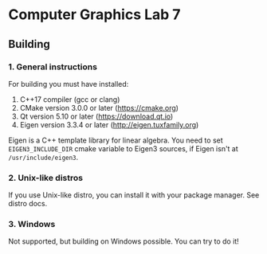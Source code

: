 # Computer Graphics Lab 7

## Building

### 1. General instructions
For building you must have installed:

1. C++17 compiler (gcc or clang)
2. CMake version 3.0.0 or later (https://cmake.org)
3. Qt version 5.10 or later (https://download.qt.io)
4. Eigen version 3.3.4 or later (http://eigen.tuxfamily.org)

Eigen is a C++ template library for linear algebra. You need to set
`EIGEN3_INCLUDE_DIR` cmake variable to Eigen3 sources, if Eigen isn't
at `/usr/include/eigen3`.

### 2. Unix-like distros
If you use Unix-like distro, you can install it with your package
manager. See distro docs.

### 3. Windows
Not supported, but building on Windows possible. You can try to do it!
